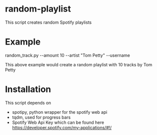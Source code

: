 # random-playlist
This script creates random Spotify playlists

# Example
 random_track.py --amount 10 --artist "Tom Petty" --username <spotify-username>
 
 This above example would create a random playlist with 10 tracks by Tom Petty

# Installation
This script depends on 
* spotipy, python wrapper for the spotify web api
* tqdm, used for progress bars
* Spotify Web Api Key which can be found here https://developer.spotify.com/my-applications/#!/
